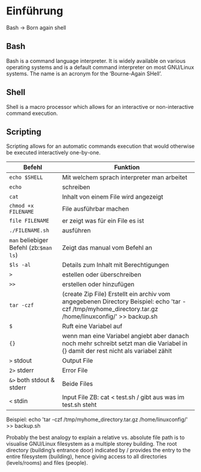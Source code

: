 # Einführung

Bash -> Born again shell

## Bash
Bash is a command language interpreter. It is widely available on various operating systems and is a default command interpreter on most GNU/Linux systems. The name is an acronym for the ‘Bourne-Again SHell’.

## Shell
Shell is a macro processor which allows for an interactive or non-interactive command execution.

## Scripting
Scripting allows for an automatic commands execution that would otherwise be executed interactively one-by-one.

| Befehl | Funktion |
| ---- | ---- |
| `echo $SHELL` | Mit welchem sprach interpreter man arbeitet |
| `echo` | schreiben |
| `cat` | Inhalt von einem File wird angezeigt |
| `chmod +x FILENAME` | File ausführbar machen |
| `file FILENAME` | er zeigt was für ein File es ist |
| `./FILENAME.sh` | ausführen |
| `man` beliebiger Befehl (zb:`$man ls`) | Zeigt das manual vom Befehl an |
| `$ls -al` | Details zum Inhalt mit Berechtigungen |
| `>` | estellen oder überschreiben |
| `>>` | erstellen oder hinzufügen |
| `tar -czf` | (create Zip File) Erstellt ein archiv vom angegebenen Directory Beispiel: echo 'tar -czf /tmp/myhome_directory.tar.gz /home/linuxconfig/' >> backup.sh |
| `$` | Ruft eine Variabel auf | 
| `{}` | wenn man eine Variabel angiebt aber danach noch mehr schreibt setzt man die Variabel in {} damit der rest nicht als variabel zählt | 
| `>` stdout | Output File |
| `2>` stderr | Error File |
| `&>` both stdout & stderr | Beide Files |
| `<` stdin | Input File ZB: cat < test.sh / gibt aus was im test.sh steht |

Beispiel:  echo 'tar -czf /tmp/myhome_directory.tar.gz /home/linuxconfig/' >> backup.sh

Probably the best analogy to explain a relative vs. absolute file path is to visualise GNU/Linux filesystem as a multiple storey building. The root directory (building’s entrance door) indicated by / provides the entry to the entire filesystem (building), hence giving access to all directories (levels/rooms) and files (people).